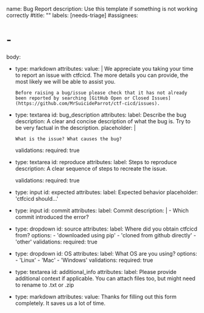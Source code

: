 name: Bug Report
description: Use this template if something is not working correctly
#title: ""
labels: [needs-triage]
#assignees:
#  -

body:
  - type: markdown
    attributes:
      value: |
        We appreciate you taking your time to report an issue with ctfcicd. The more details you can provide, the most likely we will be able to assist you.

        Before raising a bug/issue please check that it has not already been reported by searching [GitHub Open or Closed Issues](https://github.com/MrSuicideParrot/ctf-cicd/issues).
        
  - type: textarea
    id: bug_description
    attributes:
      label: Describe the bug
      description: A clear and concise description of what the bug is. Try to be very factual in the description.
      placeholder: |
        
        What is the issue? What causes the bug?
    validations:
      required: true

  - type: textarea
    id: reproduce
    attributes:
      label: Steps to reproduce
      description: A clear sequence of steps to recreate the issue.

    validations:
      required: true

  - type: input
    id: expected
    attributes:
      label: Expected behavior
      placeholder: 'ctfcicd should...'

  - type: input
    id: commit
    attributes:
      label: Commit
      description: |
        - Which commit introduced the error?

  - type: dropdown
    id: source
    attributes:
      label: Where did you obtain ctfcicd from?
      options:
        - 'downloaded using pip'
        - 'cloned from github directly'
        - 'other'
    validations:
     required: true
      
  - type: dropdown
    id: OS
    attributes:
      label: What OS are you using?
      options:
        - 'Linux'
        - 'Mac'
        - 'Windows'
    validations:
      required: true

  - type: textarea
    id: additional_info
    attributes:
      label: Please provide additional context if applicable. You can attach files too, but might need to rename to .txt or .zip

  - type: markdown
    attributes:
      value: Thanks for filling out this form completely. It saves us a lot of time.
